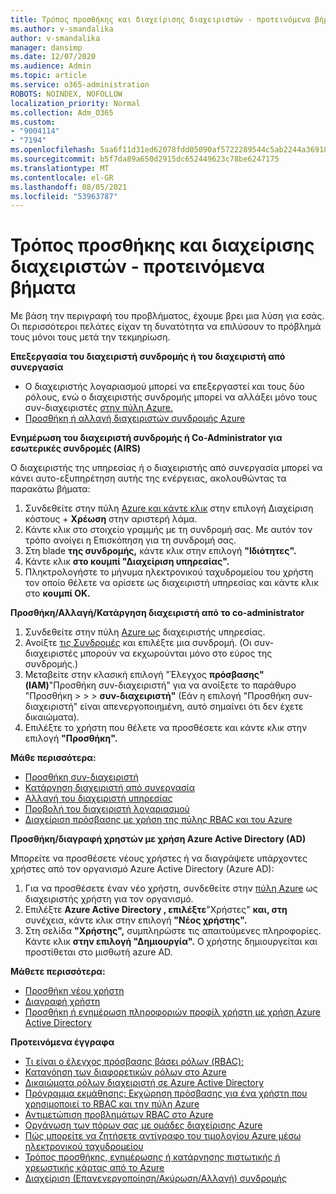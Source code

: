 ```yaml
---
title: Τρόπος προσθήκης και διαχείρισης διαχειριστών - προτεινόμενα βήματα
ms.author: v-smandalika
author: v-smandalika
manager: dansimp
ms.date: 12/07/2020
ms.audience: Admin
ms.topic: article
ms.service: o365-administration
ROBOTS: NOINDEX, NOFOLLOW
localization_priority: Normal
ms.collection: Adm_O365
ms.custom:
- "9004114"
- "7194"
ms.openlocfilehash: 5aa6f11d31ed62078fdd05090af5722289544c5ab2244a369182f4e0f9214183
ms.sourcegitcommit: b5f7da89a650d2915dc652449623c78be6247175
ms.translationtype: MT
ms.contentlocale: el-GR
ms.lasthandoff: 08/05/2021
ms.locfileid: "53963787"
---
```

# <a name="how-to-add-and-manage-administrators---recommended-steps"></a>Τρόπος προσθήκης και διαχείρισης διαχειριστών - προτεινόμενα βήματα

Με βάση την περιγραφή του προβλήματος, έχουμε βρει μια λύση για εσάς. Οι περισσότεροι πελάτες είχαν τη δυνατότητα να επιλύσουν το πρόβλημά τους μόνοι τους μετά την τεκμηρίωση.

**Επεξεργασία του διαχειριστή συνδρομής ή του διαχειριστή από συνεργασία**

- Ο διαχειριστής λογαριασμού μπορεί να επεξεργαστεί και τους δύο ρόλους, ενώ ο διαχειριστής συνδρομής μπορεί να αλλάξει μόνο τους συν-διαχειριστές [στην πύλη Azure.](https://ms.portal.azure.com/#home)
- [Προσθήκη ή αλλαγή διαχειριστών συνδρομής Azure](https://docs.microsoft.com/azure/cost-management-billing/manage/add-change-subscription-administrator)

**Ενημέρωση του διαχειριστή συνδρομής ή Co-Administrator για εσωτερικές συνδρομές (AIRS)**

Ο διαχειριστής της υπηρεσίας ή ο διαχειριστής από συνεργασία μπορεί να κάνει αυτο-εξυπηρέτηση αυτής της ενέργειας, ακολουθώντας τα παρακάτω βήματα:

1. Συνδεθείτε στην πύλη [Azure και κάντε κλικ](https://ms.portal.azure.com/#home) στην επιλογή Διαχείριση κόστους + **Χρέωση** στην αριστερή λάμα.
2. Κάντε κλικ στο στοιχείο γραμμής με τη συνδρομή σας. Με αυτόν τον τρόπο ανοίγει η Επισκόπηση για τη συνδρομή σας.
3. Στη blade **της συνδρομής,** κάντε κλικ στην επιλογή **"Ιδιότητες".** 
4. Κάντε κλικ **στο κουμπί "Διαχείριση υπηρεσίας".**
5. Πληκτρολογήστε το μήνυμα ηλεκτρονικού ταχυδρομείου του χρήστη τον οποίο θέλετε να ορίσετε ως διαχειριστή υπηρεσίας και κάντε κλικ στο **κουμπί OK.**

**Προσθήκη/Αλλαγή/Κατάργηση διαχειριστή από το co-administrator**

1. Συνδεθείτε στην πύλη [Azure ως](https://ms.portal.azure.com/#home) διαχειριστής υπηρεσίας.
2. Ανοίξτε [τις Συνδρομές](https://ms.portal.azure.com/#blade/Microsoft_Azure_Billing/SubscriptionsBlade) και επιλέξτε μια συνδρομή. (Οι συν-διαχειριστές μπορούν να εκχωρούνται μόνο στο εύρος της συνδρομής.)
3. Μεταβείτε στην κλασική επιλογή "Έλεγχος **πρόσβασης" (IAM)**"Προσθήκη συν-διαχειριστή" για να ανοίξετε το παράθυρο "Προσθήκη  >    >    >   **συν-διαχειριστή"** (Εάν η επιλογή "Προσθήκη συν-διαχειριστή" είναι απενεργοποιημένη, αυτό σημαίνει ότι δεν έχετε δικαιώματα).
4. Επιλέξτε το χρήστη που θέλετε να προσθέσετε και κάντε κλικ στην επιλογή **"Προσθήκη".**

**Μάθε περισσότερα:**
- [Προσθήκη συν-διαχειριστή](https://docs.microsoft.com/azure/role-based-access-control/classic-administrators)
- [Κατάργηση διαχειριστή από συνεργασία](https://docs.microsoft.com/azure/role-based-access-control/classic-administrators)
- [Αλλαγή του διαχειριστή υπηρεσίας](https://docs.microsoft.com/azure/role-based-access-control/classic-administrators)
- [Προβολή του διαχειριστή λογαριασμού](https://docs.microsoft.com/azure/role-based-access-control/classic-administrators)
- [Διαχείριση πρόσβασης με χρήση της πύλης RBAC και του Azure](https://docs.microsoft.com/azure/role-based-access-control/role-assignments-portal)

**Προσθήκη/διαγραφή χρηστών με χρήση Azure Active Directory (AD)**

Μπορείτε να προσθέσετε νέους χρήστες ή να διαγράψετε υπάρχοντες χρήστες από τον οργανισμό Azure Active Directory (Azure AD):

1. Για να προσθέσετε έναν νέο χρήστη, συνδεθείτε στην [πύλη Azure](https://ms.portal.azure.com/#home) ως διαχειριστής χρήστη για τον οργανισμό.
2. Επιλέξτε **Azure Active Directory , επιλέξτε**"Χρήστες" **και, στη** συνέχεια, κάντε κλικ στην επιλογή **"Νέος χρήστης".**
3. Στη σελίδα **"Χρήστης",** συμπληρώστε τις απαιτούμενες πληροφορίες. Κάντε κλικ **στην επιλογή "Δημιουργία".** Ο χρήστης δημιουργείται και προστίθεται στο μισθωτή azure AD.

**Μάθετε περισσότερα:**

- [Προσθήκη νέου χρήστη](https://docs.microsoft.com/azure/active-directory/fundamentals/add-users-azure-active-directory)
- [Διαγραφή χρήστη](https://docs.microsoft.com/azure/active-directory/fundamentals/add-users-azure-active-directory)
- [Προσθήκη ή ενημέρωση πληροφοριών προφίλ χρήστη με χρήση Azure Active Directory](https://docs.microsoft.com/azure/active-directory/fundamentals/active-directory-users-profile-azure-portal)

**Προτεινόμενα έγγραφα**

- [Τι είναι ο έλεγχος πρόσβασης βάσει ρόλων (RBAC);](https://docs.microsoft.com/azure/role-based-access-control/overview)
- [Κατανόηση των διαφορετικών ρόλων στο Azure](https://docs.microsoft.com/azure/role-based-access-control/rbac-and-directory-admin-roles)
- [Δικαιώματα ρόλων διαχειριστή σε Azure Active Directory](https://docs.microsoft.com/azure/active-directory/roles/permissions-reference)
- [Πρόγραμμα εκμάθησης: Εκχώρηση πρόσβασης για ένα χρήστη που χρησιμοποιεί το RBAC και την πύλη Azure](https://docs.microsoft.com/azure/role-based-access-control/quickstart-assign-role-user-portal)
- [Αντιμετώπιση προβλημάτων RBAC στο Azure](https://docs.microsoft.com/azure/role-based-access-control/troubleshooting)
- [Οργάνωση των πόρων σας με ομάδες διαχείρισης Azure](https://docs.microsoft.com/azure/governance/management-groups/overview)
- [Πώς μπορείτε να ζητήσετε αντίγραφο του τιμολογίου Azure μέσω ηλεκτρονικού ταχυδρομείου](https://azure.microsoft.com/en-us/blog/azure-email-invoices/)
- [Τρόπος προσθήκης, ενημέρωσης ή κατάργησης πιστωτικής ή χρεωστικής κάρτας από το Azure](https://docs.microsoft.com/azure/cost-management-billing/manage/change-credit-card)
- [Διαχείριση (Επανενεργοποίηση/Ακύρωση/Αλλαγή) συνδρομής](https://docs.microsoft.com/azure/cost-management-billing/manage/subscription-disabled)



